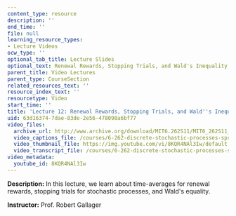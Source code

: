 ```yaml
---
content_type: resource
description: ''
end_time: ''
file: null
learning_resource_types:
- Lecture Videos
ocw_type: ''
optional_tab_title: Lecture Slides
optional_text: Renewal Rewards, Stopping Trials, and Wald's Inequality ([PDF](/courses/6-262-discrete-stochastic-processes-spring-2011/resources/mit6_262s11_lec12))
parent_title: Video Lectures
parent_type: CourseSection
related_resources_text: ''
resource_index_text: ''
resourcetype: Video
start_time: ''
title: 'Lecture 12: Renewal Rewards, Stopping Trials, and Wald''s Inequality'
uid: 63d16374-7dae-83de-2e56-478098a6bf77
video_files:
  archive_url: http://www.archive.org/download/MIT6.262S11/MIT6_262S11_lec12_300k.mp4
  video_captions_file: /courses/6-262-discrete-stochastic-processes-spring-2011/6e4747e3c6d55552b1aff94d52bf5050_8KQR4NAl3Iw.vtt
  video_thumbnail_file: https://img.youtube.com/vi/8KQR4NAl3Iw/default.jpg
  video_transcript_file: /courses/6-262-discrete-stochastic-processes-spring-2011/22b4494e70dc749ac65993252f82cd1d_8KQR4NAl3Iw.pdf
video_metadata:
  youtube_id: 8KQR4NAl3Iw
---
```


**Description:** In this lecture, we learn about time-averages for renewal rewards, stopping trials for stochastic processes, and Wald's equality.

**Instructor:** Prof. Robert Gallager




